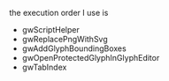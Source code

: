 the execution order I use is

- gwScriptHelper
- gwReplacePngWithSvg
- gwAddGlyphBoundingBoxes
- gwOpenProtectedGlyphInGlyphEditor
- gwTabIndex